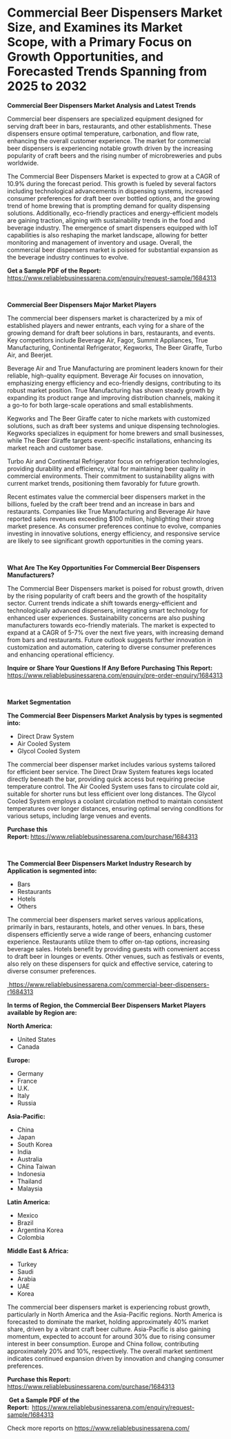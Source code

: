 <p><h1>Commercial Beer Dispensers Market Size, and Examines its Market Scope, with a Primary Focus on Growth Opportunities, and Forecasted Trends Spanning from 2025 to 2032</h1></p><p><strong>Commercial Beer Dispensers Market Analysis and Latest Trends</strong></p>
<p><p>Commercial beer dispensers are specialized equipment designed for serving draft beer in bars, restaurants, and other establishments. These dispensers ensure optimal temperature, carbonation, and flow rate, enhancing the overall customer experience. The market for commercial beer dispensers is experiencing notable growth driven by the increasing popularity of craft beers and the rising number of microbreweries and pubs worldwide.</p><p>The Commercial Beer Dispensers Market is expected to grow at a CAGR of 10.9% during the forecast period. This growth is fueled by several factors including technological advancements in dispensing systems, increased consumer preferences for draft beer over bottled options, and the growing trend of home brewing that is prompting demand for quality dispensing solutions. Additionally, eco-friendly practices and energy-efficient models are gaining traction, aligning with sustainability trends in the food and beverage industry. The emergence of smart dispensers equipped with IoT capabilities is also reshaping the market landscape, allowing for better monitoring and management of inventory and usage. Overall, the commercial beer dispensers market is poised for substantial expansion as the beverage industry continues to evolve.</p></p>
<p><strong>Get a Sample PDF of the Report:&nbsp;</strong> <a href="https://www.reliablebusinessarena.com/enquiry/request-sample/1684313?utm_campaign=2225&utm_medium=2&utm_source=Github&utm_content=ia&utm_term=18022025&utm_id=commercial-beer-dispensers">https://www.reliablebusinessarena.com/enquiry/request-sample/1684313</a></p>
<p>&nbsp;</p>
<p><strong>Commercial Beer Dispensers Major Market Players</strong></p>
<p><p>The commercial beer dispensers market is characterized by a mix of established players and newer entrants, each vying for a share of the growing demand for draft beer solutions in bars, restaurants, and events. Key competitors include Beverage Air, Fagor, Summit Appliances, True Manufacturing, Continental Refrigerator, Kegworks, The Beer Giraffe, Turbo Air, and Beerjet.</p><p>Beverage Air and True Manufacturing are prominent leaders known for their reliable, high-quality equipment. Beverage Air focuses on innovation, emphasizing energy efficiency and eco-friendly designs, contributing to its robust market position. True Manufacturing has shown steady growth by expanding its product range and improving distribution channels, making it a go-to for both large-scale operations and small establishments.</p><p>Kegworks and The Beer Giraffe cater to niche markets with customized solutions, such as draft beer systems and unique dispensing technologies. Kegworks specializes in equipment for home brewers and small businesses, while The Beer Giraffe targets event-specific installations, enhancing its market reach and customer base.</p><p>Turbo Air and Continental Refrigerator focus on refrigeration technologies, providing durability and efficiency, vital for maintaining beer quality in commercial environments. Their commitment to sustainability aligns with current market trends, positioning them favorably for future growth.</p><p>Recent estimates value the commercial beer dispensers market in the billions, fueled by the craft beer trend and an increase in bars and restaurants. Companies like True Manufacturing and Beverage Air have reported sales revenues exceeding $100 million, highlighting their strong market presence. As consumer preferences continue to evolve, companies investing in innovative solutions, energy efficiency, and responsive service are likely to see significant growth opportunities in the coming years.</p></p>
<p>&nbsp;</p>
<p><strong>What Are The Key Opportunities For Commercial Beer Dispensers Manufacturers?</strong></p>
<p><p>The Commercial Beer Dispensers market is poised for robust growth, driven by the rising popularity of craft beers and the growth of the hospitality sector. Current trends indicate a shift towards energy-efficient and technologically advanced dispensers, integrating smart technology for enhanced user experiences. Sustainability concerns are also pushing manufacturers towards eco-friendly materials. The market is expected to expand at a CAGR of 5-7% over the next five years, with increasing demand from bars and restaurants. Future outlook suggests further innovation in customization and automation, catering to diverse consumer preferences and enhancing operational efficiency.</p></p>
<p><strong>Inquire or Share Your Questions If Any Before Purchasing This Report:</strong> <a href="https://www.reliablebusinessarena.com/enquiry/pre-order-enquiry/1684313?utm_campaign=2225&utm_medium=2&utm_source=Github&utm_content=ia&utm_term=18022025&utm_id=commercial-beer-dispensers">https://www.reliablebusinessarena.com/enquiry/pre-order-enquiry/1684313</a></p>
<p>&nbsp;</p>
<p><strong>Market Segmentation</strong></p>
<p><strong>The Commercial Beer Dispensers Market Analysis by types is segmented into:</strong></p>
<p><ul><li>Direct Draw System</li><li>Air Cooled System</li><li>Glycol Cooled System</li></ul></p>
<p><p>The commercial beer dispenser market includes various systems tailored for efficient beer service. The Direct Draw System features kegs located directly beneath the bar, providing quick access but requiring precise temperature control. The Air Cooled System uses fans to circulate cold air, suitable for shorter runs but less efficient over long distances. The Glycol Cooled System employs a coolant circulation method to maintain consistent temperatures over longer distances, ensuring optimal serving conditions for various setups, including large venues and events.</p></p>
<p><strong>Purchase this Report:&nbsp;</strong><a href="https://www.reliablebusinessarena.com/purchase/1684313?utm_campaign=2225&utm_medium=2&utm_source=Github&utm_content=ia&utm_term=18022025&utm_id=commercial-beer-dispensers">https://www.reliablebusinessarena.com/purchase/1684313</a></p>
<p>&nbsp;</p>
<p><strong>The Commercial Beer Dispensers Market Industry Research by Application is segmented into:</strong></p>
<p><ul><li>Bars</li><li>Restaurants</li><li>Hotels</li><li>Others</li></ul></p>
<p><p>The commercial beer dispensers market serves various applications, primarily in bars, restaurants, hotels, and other venues. In bars, these dispensers efficiently serve a wide range of beers, enhancing customer experience. Restaurants utilize them to offer on-tap options, increasing beverage sales. Hotels benefit by providing guests with convenient access to draft beer in lounges or events. Other venues, such as festivals or events, also rely on these dispensers for quick and effective service, catering to diverse consumer preferences.</p></p>
<p><a href="https://www.reliablebusinessarena.com/commercial-beer-dispensers-r1684313?utm_campaign=2225&utm_medium=2&utm_source=Github&utm_content=ia&utm_term=18022025&utm_id=commercial-beer-dispensers">&nbsp;https://www.reliablebusinessarena.com/commercial-beer-dispensers-r1684313</a></p>
<p><strong>In terms of Region, the Commercial Beer Dispensers Market Players available by Region are:</strong></p>
<p>
    <p> <strong> North America: </strong>
        <ul>
            <li>United States</li>
            <li>Canada</li>
        </ul>
        </p> 
    <p> <strong> Europe: </strong>
        <ul>
            <li>Germany</li>
            <li>France</li>
            <li>U.K.</li>
            <li>Italy</li>
            <li>Russia</li>
        </ul>
        </p> 
    <p> <strong> Asia-Pacific: </strong>
        <ul>
            <li>China</li>
            <li>Japan</li>
            <li>South Korea</li>
            <li>India</li>
            <li>Australia</li>
            <li>China Taiwan</li>
            <li>Indonesia</li>
            <li>Thailand</li>
            <li>Malaysia</li>
        </ul>
        </p> 
    <p> <strong> Latin America: </strong>
        <ul>
            <li>Mexico</li>
            <li>Brazil</li>
            <li>Argentina Korea</li>
            <li>Colombia</li>
        </ul>
        </p> 
    <p> <strong> Middle East & Africa: </strong>
        <ul>
            <li>Turkey</li>
            <li>Saudi</li>
            <li>Arabia</li>
            <li>UAE</li>
            <li>Korea</li>
        </ul>
    </p>
    </p>
<p><p>The commercial beer dispensers market is experiencing robust growth, particularly in North America and the Asia-Pacific regions. North America is forecasted to dominate the market, holding approximately 40% market share, driven by a vibrant craft beer culture. Asia-Pacific is also gaining momentum, expected to account for around 30% due to rising consumer interest in beer consumption. Europe and China follow, contributing approximately 20% and 10%, respectively. The overall market sentiment indicates continued expansion driven by innovation and changing consumer preferences.</p></p>
<p><strong>Purchase this Report: </strong><a href="https://www.reliablebusinessarena.com/purchase/1684313?utm_campaign=2225&utm_medium=2&utm_source=Github&utm_content=ia&utm_term=18022025&utm_id=commercial-beer-dispensers">https://www.reliablebusinessarena.com/purchase/1684313</a></p>
<p>&nbsp;<strong>Get a Sample PDF of the Report:&nbsp;&nbsp;</strong><a href="https://www.reliablebusinessarena.com/enquiry/request-sample/1684313?utm_campaign=2225&utm_medium=2&utm_source=Github&utm_content=ia&utm_term=18022025&utm_id=commercial-beer-dispensers">https://www.reliablebusinessarena.com/enquiry/request-sample/1684313</a></p>
<p><strong></strong></p>
<p>Check more reports on <a href="https://www.reliablebusinessarena.com/?utm_campaign=2225&utm_medium=2&utm_source=Github&utm_content=ia&utm_term=18022025&utm_id=commercial-beer-dispensers">https://www.reliablebusinessarena.com/</a></p>